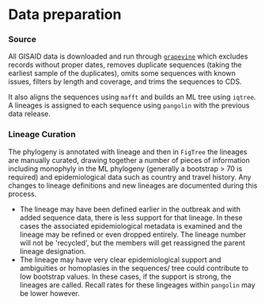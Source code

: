 # Data preparation

### Source

All GISAID data is downloaded and run through [`grapevine`](https://github.com/cov-ert/grapevine) which excludes records without proper dates, removes duplicate sequences (taking the earliest sample of the duplicates), omits some sequences with known issues, filters by length and coverage, and trims the sequences to CDS.

It also aligns the sequences using `mafft` and builds an ML tree using `iqtree`. A lineages is assigned to each sequence using `pangolin` with the previous data release.

### Lineage Curation

The phylogeny is annotated with lineage and then in `FigTree` the lineages are manually curated, drawing together a number of pieces of information including monophyly in the ML phylogeny (generally a bootstrap > 70 is required) and epidemiological data such as country and travel history. Any changes to lineage definitions and new lineages are documented during this process.

- The lineage may have been defined earlier in the outbreak and with added sequence data, there is less support for that lineage. In these cases the associated epidemiological metadata is examined and the lineage may be refined or even dropped entirely. The lineage number will not be 'recycled', but the members will get reassigned the parent lineage designation.
- The lineage may have very clear epidemiological support and ambiguities or homoplasies in the sequences/ tree could contribute to low bootstrap values. In these cases, if the support is strong, the lineages are called. Recall rates for these lingeages within `pangolin` may be lower however.


